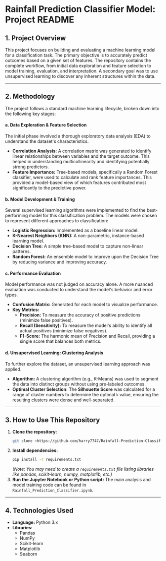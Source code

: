 # Rainfall Prediction Classifier Model: Project README

## 1. Project Overview

This project focuses on building and evaluating a machine learning model for a classification task. The primary objective is to accurately predict outcomes based on a given set of features. The repository contains the complete workflow, from initial data exploration and feature selection to model training, evaluation, and interpretation. A secondary goal was to use unsupervised learning to discover any inherent structures within the data.

---

## 2. Methodology

The project follows a standard machine learning lifecycle, broken down into the following key stages:

#### a. Data Exploration & Feature Selection
The initial phase involved a thorough exploratory data analysis (EDA) to understand the dataset's characteristics.
* **Correlation Analysis:** A correlation matrix was generated to identify linear relationships between variables and the target outcome. This helped in understanding multicollinearity and identifying potentially strong predictors.
* **Feature Importance:** Tree-based models, specifically a Random Forest classifier, were used to calculate and rank feature importances. This provided a model-based view of which features contributed most significantly to the predictive power.

#### b. Model Development & Training
Several supervised learning algorithms were implemented to find the best-performing model for this classification problem. The models were chosen to represent different approaches to classification:
* **Logistic Regression:** Implemented as a baseline linear model.
* **K-Nearest Neighbors (KNN):** A non-parametric, instance-based learning model.
* **Decision Tree:** A simple tree-based model to capture non-linear patterns.
* **Random Forest:** An ensemble model to improve upon the Decision Tree by reducing variance and improving accuracy.

#### c. Performance Evaluation
Model performance was not judged on accuracy alone. A more nuanced evaluation was conducted to understand the model's behavior and error types.
* **Confusion Matrix:** Generated for each model to visualize performance.
* **Key Metrics:**
    * **Precision:** To measure the accuracy of positive predictions (minimize false positives).
    * **Recall (Sensitivity):** To measure the model's ability to identify all actual positives (minimize false negatives).
    * **F1-Score:** The harmonic mean of Precision and Recall, providing a single score that balances both metrics.

#### d. Unsupervised Learning: Clustering Analysis
To further explore the dataset, an unsupervised learning approach was applied.
* **Algorithm:** A clustering algorithm (e.g., K-Means) was used to segment the data into distinct groups without using pre-labeled outcomes.
* **Optimal Cluster Selection:** The **Silhouette Score** was calculated for a range of cluster numbers to determine the optimal `k` value, ensuring the resulting clusters were dense and well-separated.

---

## 3. How to Use This Repository

1.  **Clone the repository:**
    ```bash
    git clone <https://github.com/harry7747/Rainfall-Prediction-Classifier/tree/main>
    ```
2.  **Install dependencies:**
    ```bash
    pip install -r requirements.txt
    ```
    *(Note: You may need to create a `requirements.txt` file listing libraries like pandas, scikit-learn, numpy, matplotlib, etc.)*
3.  **Run the Jupyter Notebook or Python script:**
    The main analysis and model training code can be found in `Rainfall_Prediction_Classifier.ipynb`.

---

## 4. Technologies Used

* **Language:** Python 3.x
* **Libraries:**
    * Pandas
    * NumPy
    * Scikit-learn
    * Matplotlib
    * Seaborn

